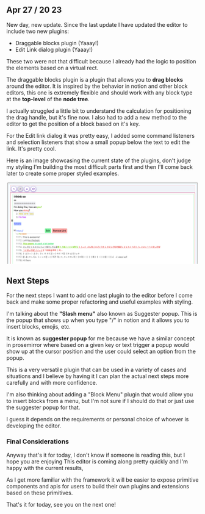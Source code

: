 ## Apr 27 / 20 23

New day, new update. Since the last update I have updated the editor to include two new plugins:
- Draggable blocks plugin (Yaaay!)
- Edit Link dialog plugin (Yaaay!)


These two were not that difficult because I already had the logic to position the elements based
on a virtual rect.

The draggable blocks plugin is a plugin that allows you to **drag blocks** around the editor. It is
inspired by the behavior in notion and other block editors, this one is extremely flexible and
should work with any block type at the **top-level** of the **node tree**.

I actually struggled a little bit to understand the calculation for positioning the drag handle,
but it's fine now. I also had to add a new method to the editor to get the position of a block
based on it's key.

For the Edit link dialog it was pretty easy, I added some command listeners and selection listeners
that show a small popup below the text to edit the link. It's pretty cool.

Here is an image showcasing the current state of the plugins, don't judge my styling I'm building the 
most difficult parts first and then I'll come back later to create some proper styled examples.

![Draggable Blocks and Edit Link Dialog](./draggable-blocks.png)


## Next Steps

For the next steps I want to add one last plugin to the editor before I come back and make some proper
refactoring and useful examples with styling.

I'm talking about the **"Slash menu"** also known as Suggester popup. This is the popup that shows up when
you type "/" in notion and it allows you to insert blocks, emojis, etc.

It is known as **suggester popup** for me because we have a similar concept in prosemirror where
based on a given key or text trigger a popup would show up at the cursor position and the user
could select an option from the popup.

This is a very versatile plugin that can be used in a variety of cases and situations and I believe
by having it I can plan the actual next steps more carefully and with more confidence.

I'm also thinking about adding a "Block Menu" plugin that would allow you to insert blocks from a
menu, but I'm not sure if I should do that or just use the suggester popup for that.

I guess it depends on the requirements or personal choice of whoever is developing the editor.


### Final Considerations

Anyway that's it for today, I don't know if someone is reading this, but I hope you are enjoying
This editor is coming along pretty quickly and I'm happy with the current results, 

As I get more familiar with the framework it will be easier to expose primitive components and apis for users
to build their own plugins and extensions based on these primitives.

That's it for today, see you on the next one!
